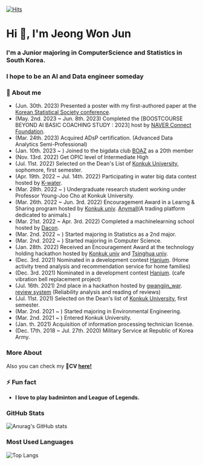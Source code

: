 [![Hits](https://hits.seeyoufarm.com/api/count/incr/badge.svg?url=https%3A%2F%2Fgithub.com%2Fgarden-jun&count_bg=%2379C83D&title_bg=%23555555&icon=&icon_color=%23E7E7E7&title=hits&edge_flat=false)](https://hits.seeyoufarm.com)

<h1 align="left">Hi 👋, I'm Jeong Won Jun </h1> 
<h3 align="left">I'm a Junior majoring in ComputerScience and Statistics in South Korea.</h3>
<h3 align="left">I hope to be an AI and Data engineer someday</h3>
<h3 align="left">🔭 About me</h3>

- (Jun. 30th. 2023) Presented a poster with my first-authored paper at the [Korean Statistical Society conference](http://www.kss.or.kr/).
- (May. 2nd. 2023 ~ Jun. 8th. 2023) Completed the [BOOSTCOURSE BEYOND AI BASIC COACHING STUDY : 2023] host by [NAVER Connect Foundation](https://connect.or.kr/).
- (Mar. 24th. 2023) Acquired ADsP certification. (Advanced Data Analytics Semi-Professional)
- (Jan. 10th. 2023 ~ ) Joined to the bigdata club [BOAZ](https://www.bigdataboaz.com/) as a 20th member
- (Nov. 13rd. 2022) Get OPIC level of Intermediate High
- (Jul. 11st. 2022) Selected on the Dean's List of [Konkuk University](http://www.konkuk.ac.kr/do/Index.do), sophomore, first semester.
- (Apr. 19th. 2022 ~ Jul. 14th. 2022) Participating in water big data contest hosted by [K-water](https://www.kwater.or.kr/main.do?s_mid=1).
- (Mar. 28th. 2022 ~ ) Undergraduate research student working under Professor Young-Joo Cho at Konkuk University.
- (Mar. 26th. 2022 ~ Jun. 3rd. 2022) Encouragement Award in a Learng & Sharing program hosted by [Konkuk univ](http://www.konkuk.ac.kr/do/Index.do). [Anymall](https://github.com/garden-jun/Anymall)(A trading platform dedicated to animals.)
- (Mar. 21st. 2022 ~ Apr. 3rd. 2022) Completed a machinelearning school hosted by [Dacon](https://www.dacon.io/).
- (Mar. 2nd. 2022 ~ ) Started majoring in Statistics as a 2nd major.
- (Mar. 2nd. 2022 ~ ) Started majoring in Computer Science.
- (Jan. 28th. 2022) Received an Encouragement Award at the technology holding hackathon hosted by [Konkuk univ](http://www.konkuk.ac.kr/do/Index.do) and [Tsinghua univ](https://www.tsinghua.edu.cn/en/).
- (Dec. 3rd. 2021) Nominated in a development contest [Hanium](https://github.com/garden-jun/homekiri). (Home activity trend analysis and recommendation service for home families)
- (Dec. 3rd. 2021) Nominated in a development contest [Hanium](https://github.com/garden-jun/2021_Hanium_SmartBell). (cafe vibration bell replacement project)
- (Jul. 16th. 2021) 2nd place in a hackathon hosted by [gwangjin_war](https://www.instagram.com/gwangjin_war/). [review system](https://github.com/garden-jun/reviewSystem) (Reliability analysis and reading of reviews)
- (Jul. 11st. 2021) Selected on the Dean's list of [Konkuk University](http://www.konkuk.ac.kr/do/Index.do), first semester.
- (Mar. 2nd. 2021 ~ ) Started majoring in Environmental Engineering.
- (Mar. 2nd. 2021 ~ ) Entered Konkuk University.
- (Jan. th. 2021) Acquisition of information processing technician license.
- (Dec. 17th. 2018 ~ Jul. 27th. 2020) Military Service at Republic of Korea Army.


<h3>More About</h3>
Also you can check my 📃<b>CV <a href="https://github.com/garden-jun/garden-jun/files/10991574/-.pdf" target="_blank">here!</a></b>

<br>

<h3 align="left">⚡ Fun fact </h3>

- **I love to play badminton and League of Legends.**

<!-- 백준정보 주석
<h3 align="left">BOJ</h3>

[![Solved.ac](http://mazassumnida.wtf/api/v2/generate_badge?boj=llkpoi)](https://solved.ac/llkpoi)
-->

<h3 align="left">GitHub Stats</h3>

![Anurag's GitHub stats](https://github-readme-stats.vercel.app/api?username=garden-jun&show_icons=true&theme=tokyonight)

<h3 align="left">Most Used Languages</h3>

![Top Langs](https://github-readme-stats.vercel.app/api/top-langs/?username=garden-jun&layout=compact&theme=tokyonight)


<br>
